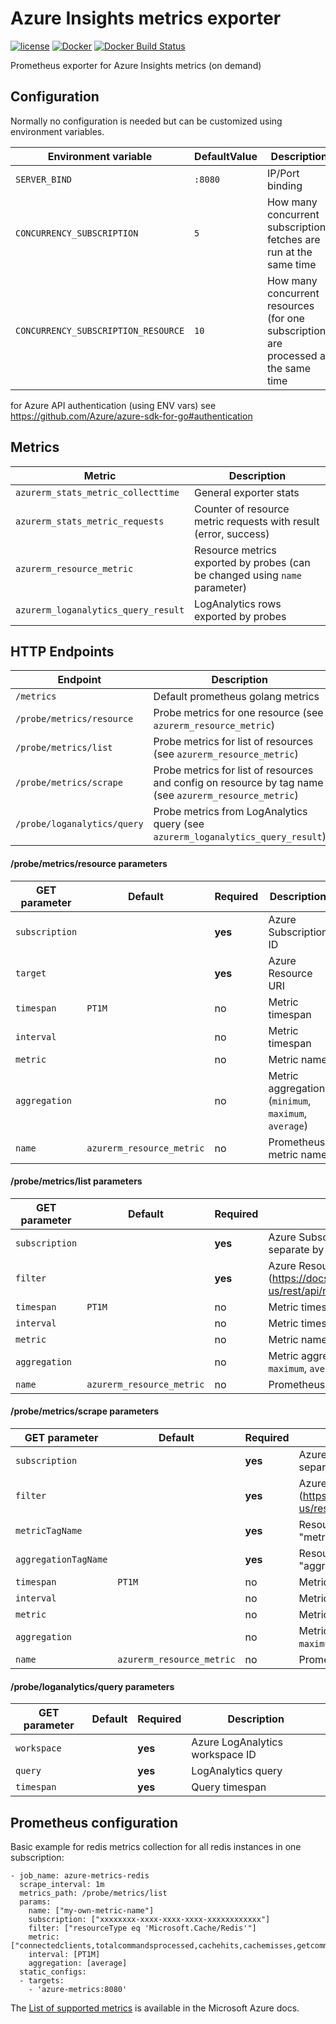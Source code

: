 Azure Insights metrics exporter
===============================

[![license](https://img.shields.io/github/license/webdevops/azure-metrics-exporter.svg)](https://github.com/webdevops/azure-metrics-exporter/blob/master/LICENSE)
[![Docker](https://img.shields.io/badge/docker-webdevops%2Fazure--metrics--exporter-blue.svg?longCache=true&style=flat&logo=docker)](https://hub.docker.com/r/webdevops/azure-metrics-exporter/)
[![Docker Build Status](https://img.shields.io/docker/build/webdevops/azure-metrics-exporter.svg)](https://hub.docker.com/r/webdevops/azure-metrics-exporter/)

Prometheus exporter for Azure Insights metrics (on demand)

Configuration
-------------

Normally no configuration is needed but can be customized using environment variables.

| Environment variable                 | DefaultValue                | Description                                                                         |
|--------------------------------------|-----------------------------|-------------------------------------------------------------------------------------|
| `SERVER_BIND`                        | `:8080`                     | IP/Port binding                                                                     |
| `CONCURRENCY_SUBSCRIPTION`           | `5`                         | How many concurrent subscriptions fetches are run at the same time                  |
| `CONCURRENCY_SUBSCRIPTION_RESOURCE`  | `10`                        | How many concurrent resources (for one subscription) are processed at the same time |

for Azure API authentication (using ENV vars) see https://github.com/Azure/azure-sdk-for-go#authentication

Metrics
-------

| Metric                              | Description                                                                    |
|-------------------------------------|--------------------------------------------------------------------------------|
| `azurerm_stats_metric_collecttime`  | General exporter stats                                                         |
| `azurerm_stats_metric_requests`     | Counter of resource metric requests with result (error, success)               |
| `azurerm_resource_metric`           | Resource metrics exported by probes (can be changed using `name` parameter)    |
| `azurerm_loganalytics_query_result` | LogAnalytics rows exported by probes                                           |


HTTP Endpoints
--------------

| Endpoint                       | Description                                                                         |
|--------------------------------|-------------------------------------------------------------------------------------|
| `/metrics`                     | Default prometheus golang metrics                                                   |
| `/probe/metrics/resource`      | Probe metrics for one resource (see `azurerm_resource_metric`)                      |
| `/probe/metrics/list`          | Probe metrics for list of resources (see `azurerm_resource_metric`)                 |
| `/probe/metrics/scrape`        | Probe metrics for list of resources and config on resource by tag name (see `azurerm_resource_metric`) |
| `/probe/loganalytics/query`    | Probe metrics from LogAnalytics query (see `azurerm_loganalytics_query_result`)     |


#### /probe/metrics/resource parameters


| GET parameter          | Default                   | Required | Description                                                          |
|------------------------|---------------------------|----------|----------------------------------------------------------------------|
| `subscription`         |                           | **yes**  | Azure Subscription ID                                                |
| `target`               |                           | **yes**  | Azure Resource URI                                                   |
| `timespan`             | `PT1M`                    | no       | Metric timespan                                                      |
| `interval`             |                           | no       | Metric timespan                                                      |
| `metric`               |                           | no       | Metric name                                                          |
| `aggregation`          |                           | no       | Metric aggregation (`minimum`, `maximum`, `average`)                 |
| `name`                 | `azurerm_resource_metric` | no       | Prometheus metric name                                               |


#### /probe/metrics/list parameters

| GET parameter          | Default                   | Required | Description                                                          |
|------------------------|---------------------------|----------|----------------------------------------------------------------------|
| `subscription`         |                           | **yes**  | Azure Subscription ID (or multiple separate by comma)                |
| `filter`               |                           | **yes**  | Azure Resource filter (https://docs.microsoft.com/en-us/rest/api/resources/resources/list)                                              |
| `timespan`             | `PT1M`                    | no       | Metric timespan                                                      |
| `interval`             |                           | no       | Metric timespan                                                      |
| `metric`               |                           | no       | Metric name                                                          |
| `aggregation`          |                           | no       | Metric aggregation (`minimum`, `maximum`, `average`)                 |
| `name`                 | `azurerm_resource_metric` | no       | Prometheus metric name                                               |


#### /probe/metrics/scrape parameters

| GET parameter          | Default                   | Required | Description                                                          |
|------------------------|---------------------------|----------|----------------------------------------------------------------------|
| `subscription`         |                           | **yes**  | Azure Subscription ID  (or multiple separate by comma)               |
| `filter`               |                           | **yes**  | Azure Resource filter (https://docs.microsoft.com/en-us/rest/api/resources/resources/list)                                              |
| `metricTagName`        |                           | **yes**  | Resource tag name for getting "metric" list                                                                                             |
| `aggregationTagName`   |                           | **yes**  | Resource tag name for getting "aggregation" list                     |
| `timespan`             | `PT1M`                    | no       | Metric timespan                                                      |
| `interval`             |                           | no       | Metric timespan                                                      |
| `metric`               |                           | no       | Metric name                                                          |
| `aggregation`          |                           | no       | Metric aggregation (`minimum`, `maximum`, `average`)                 |
| `name`                 | `azurerm_resource_metric` | no       | Prometheus metric name                                               |

#### /probe/loganalytics/query parameters


| GET parameter          | Default   | Required | Description                                                          |
|------------------------|-----------|----------|----------------------------------------------------------------------|
| `workspace   `         |           | **yes**  | Azure LogAnalytics workspace ID                                      |
| `query`                |           | **yes**  | LogAnalytics query                                                   |
| `timespan`             |           | **yes**  | Query timespan                                                       |


Prometheus configuration
------------------------

Basic example for redis metrics collection for all redis instances in one subscription:

```
- job_name: azure-metrics-redis
  scrape_interval: 1m
  metrics_path: /probe/metrics/list
  params:
    name: ["my-own-metric-name"]
    subscription: ["xxxxxxxx-xxxx-xxxx-xxxx-xxxxxxxxxxxx"]
    filter: ["resourceType eq 'Microsoft.Cache/Redis'"]
    metric: ["connectedclients,totalcommandsprocessed,cachehits,cachemisses,getcommands,setcommands,operationsPerSecond,evictedkeys,totalkeys,expiredkeys,usedmemory,usedmemorypercentage,usedmemoryRss,serverLoad,cacheWrite,cacheRead,percentProcessorTime,cacheLatency,errors"]
    interval: [PT1M]
    aggregation: [average]
  static_configs:
  - targets:
    - 'azure-metrics:8080'
```

The [List of supported metrics](https://docs.microsoft.com/en-us/azure/azure-monitor/platform/metrics-supported) is available in the Microsoft Azure docs.
